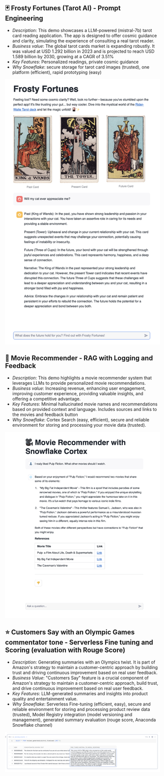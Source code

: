 ## 🃏 Frosty Fortunes (Tarot AI) - Prompt Engineering

-  *Description*: This demo showcases a LLM-powered (mistral-7b) tarot card reading application. The app is designed to offer cosmic guidance and clarity, simulating the experience of consulting a real tarot reader. 
- *Business value*: The global tarot cards market is expanding robustly. It was valued at USD 1.292 billion in 2023 and is projected to reach USD 1.589 billion by 2030, growing at a CAGR of 3.51%
- *Key Features*: Personalized readings, private cosmic guidance
- *Why Snowflake*: secure storage for tarot card images (trusted), one platform (efficient), rapid prototyping (easy)

![alt text](image_tarot.png)

## 🎥 Movie Recommender - RAG with Logging and Feedback 

- *Description*: This demo highlights a movie recommender system that leverages LLMs to provide personalized movie recommendations. 
- *Business value*: Increasing revenue, enhancing user engagement, improving customer experience, providing valuable insights, and offering a competitive advantage.
- *Key Features*: Minimal hallucinated movie names and recommendations based on provided context and language. Includes sources and links to the movies and feedback button
- *Why Snowflake*: Cortex Search (easy, efficient), secure and reliable environment for storing and processing your movie data (trusted). 

![alt text](image.png)

## ⭐ Customers Say with an Olympic Games commentator tone - Serverless Fine tuning and Scoring (evaluation with Rouge Score)

- *Description*: Generating summaries with an Olympics twist. It is part of Amazon's strategy to maintain a customer-centric approach by building trust and driving continuous improvement based on real user feedback.
- *Business Value*: "Customers Say" feature is a crucial component of Amazon's strategy to maintain a customer-centric approach, build trust, and drive continuous improvement based on real user feedback.
- *Key Features*: LLM-generated summaries and insights into product quality and entertainment value.
- *Why Snowflake*: Serverless Fine-tuning (efficient, easy), secure and reliable environment for storing and processing product review data (trusted), Model Registry integration (model versioning and management), generated summary evaluation (rouge score, Anaconda Snowflake channel)

![alt text](image-1.png)